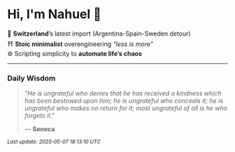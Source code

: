 # Hi, I'm Nahuel :tiger:

📍 **Switzerland**’s latest import (Argentina-Spain-Sweden detour)  
⛩️ **Stoic minimalist** overengineering *“less is more”*  
⚙️ Scripting simplicity to **automate life’s chaos**

---

### Daily Wisdom
> _"He is ungrateful who denies that he has received a kindness which has been bestowed upon him; he is ungrateful who conceals it; he is ungrateful who makes no return for it; most ungrateful of all is he who forgets it."_  
>
> — **Seneca**

<sub>*Last update: 2025-05-07 18:13:10 UTC*</sub>

